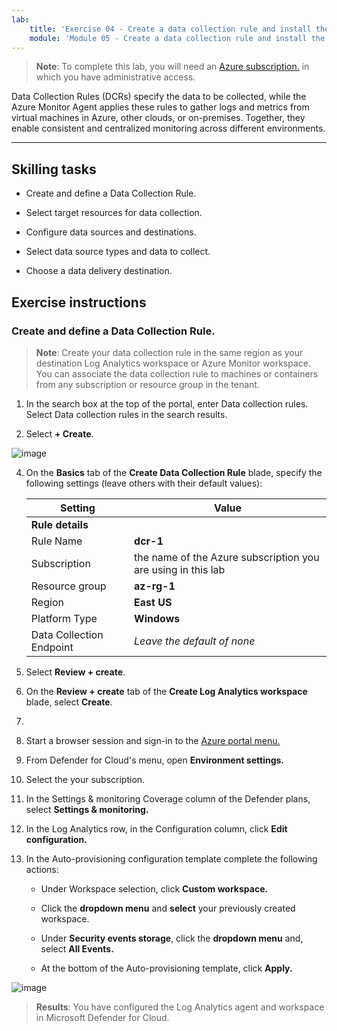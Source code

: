 ```yaml
---
lab:
    title: 'Exercise 04 - Create a data collection rule and install the Azure Monitor Agent'    
    module: 'Module 05 - Create a data collection rule and install the Azure Monitor Agent'
---
```



>**Note**: To complete this lab, you will need an [Azure subscription.](https://azure.microsoft.com/en-us/free/?azure-portal=true) in which you have administrative access. 


Data Collection Rules (DCRs) specify the data to be collected, while the Azure Monitor Agent applies these rules to gather logs and metrics from virtual machines in Azure, other clouds, or on-premises. Together, they enable consistent and centralized monitoring across different environments.

---

## Skilling tasks

- Create and define a Data Collection Rule.

- Select target resources for data collection.
  
- Configure data sources and destinations.

- Select data source types and data to collect.

- Choose a data delivery destination.

## Exercise instructions 

### Create and define a Data Collection Rule.

>**Note**: Create your data collection rule in the same region as your destination Log Analytics workspace or Azure Monitor workspace. You can associate the data collection rule to machines or containers from any subscription or resource group in the tenant. 
   
1. In the search box at the top of the portal, enter Data collection rules. Select Data collection rules in the search results.

2. Select **+ Create**.

 ![image](https://github.com/user-attachments/assets/206b49d3-0b02-4447-bfd7-0e5a8a28667f)



4. On the **Basics** tab of the **Create Data Collection Rule** blade, specify the following settings (leave others with their default values):

    |Setting|Value|
    |---|---|
    |**Rule details**|
    |Rule Name|**dcr-1**|
    |Subscription|the name of the Azure subscription you are using in this lab|
    |Resource group|**az-rg-1**|
    |Region|**East US**|
    |Platform Type|**Windows**|
    |Data Collection Endpoint|*Leave the default of none*|
   

5. Select **Review + create**.

6. On the **Review + create** tab of the **Create Log Analytics workspace** blade, select **Create**.




3.
4. Start a browser session and sign-in to the [Azure portal menu.](https://portal.azure.com/)
   
5. From Defender for Cloud's menu, open **Environment settings.**

6. Select the your subscription.

7. In the Settings & monitoring Coverage column of the Defender plans, select **Settings & monitoring.**

8. In the Log Analytics row, in the Configuration column, click **Edit configuration.**

9. In the Auto-provisioning configuration template complete the following actions:

   - Under Workspace selection, click **Custom workspace.**

   - Click the **dropdown menu** and **select** your previously created workspace.

   - Under **Security events storage**, click the **dropdown menu** and, select **All Events.**

   - At the bottom of the Auto-provisioning template, click **Apply.**
   
![image](https://github.com/MicrosoftLearning/Secure-Azure-services-and-workloads-with-Microsoft-Cloud-Security-Benchmark/assets/91347931/c1c812e7-b5ca-4caa-b8e6-34a6e4b325fd)




> **Results**: You have configured the Log Analytics agent and workspace in Microsoft Defender for Cloud.
